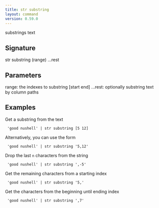 ```yaml
---
title: str substring
layout: command
version: 0.59.0
---
```


substrings text

## Signature

str substring (range) ...rest

## Parameters

  range: the indexes to substring [start end]
  ...rest: optionally substring text by column paths

## Examples

Get a substring from the text
```shell
 'good nushell' | str substring [5 12]
```

Alternatively, you can use the form
```shell
 'good nushell' | str substring '5,12'
```

Drop the last `n` characters from the string
```shell
 'good nushell' | str substring ',-5'
```

Get the remaining characters from a starting index
```shell
 'good nushell' | str substring '5,'
```

Get the characters from the beginning until ending index
```shell
 'good nushell' | str substring ',7'
```

